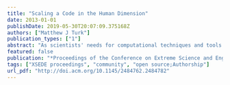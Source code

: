 ```yaml
---
title: "Scaling a Code in the Human Dimension"
date: 2013-01-01
publishDate: 2019-05-30T20:07:09.375168Z
authors: ["Matthew J Turk"]
publication_types: ["1"]
abstract: "As scientists' needs for computational techniques and tools grow, they cease to be supportable by software developed in isolation. In many cases, these needs are being met by communities of practice, where software is developed by domain scientists to reach …"
featured: false
publication: "*Proceedings of the Conference on Extreme Science and Engineering Discovery Environment: Gateway to Discovery*"
tags: ["XSEDE proceedings", "community", "open source;Authorship"]
url_pdf: "http://doi.acm.org/10.1145/2484762.2484782"
---
```



